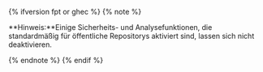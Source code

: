 {% ifversion fpt or ghec %}
{% note %}

**Hinweis:**Einige Sicherheits- und Analysefunktionen, die standardmäßig für öffentliche Repositorys aktiviert sind, lassen sich nicht deaktivieren.

{% endnote %}
{% endif %}
